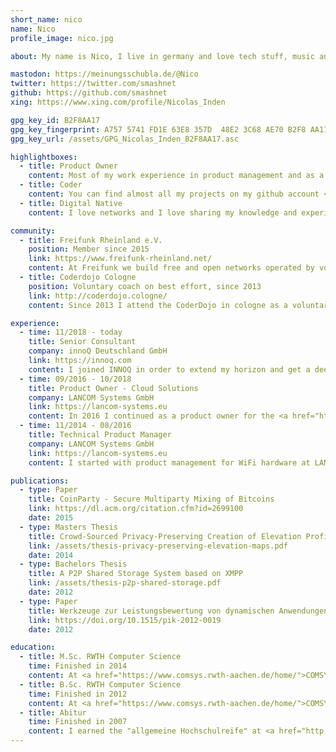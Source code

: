 ```yaml
---
short_name: nico
name: Nico
profile_image: nico.jpg

about: My name is Nico, I live in germany and love tech stuff, music and photography. Luckily, I can leverage my affinity for hardware and software in my job as IT consultant. On the arty side of live I played electric guitar in a band many years ago. Hopefully, there will be another chance to do so in future :)

mastodon: https://meinungsschubla.de/@Nico
twitter: https://twitter.com/smashnet
github: https://github.com/smashnet
xing: https://www.xing.com/profile/Nicolas_Inden

gpg_key_id: B2F8AA17
gpg_key_fingerprint: A757 5741 FD1E 63E8 357D  48E2 3C68 AE70 B2F8 AA17
gpg_key_url: /assets/GPG_Nicolas_Inden_B2F8AA17.asc

highlightboxes:
  - title: Product Owner
    content: Most of my work experience in product management and as a product owner is gathered accompanying hardware and software projects. For hardware projects I worked on initial planning, competitor analysis and internal supervision of the development process. For software projects I work together with developers creating and planning new features using agile methods like <a href="https://scrumalliance.org/learn-about-scrum/the-scrum-guide">SCRUM</a>.
  - title: Coder
    content: You can find almost all my projects on my github account <a href="https://github.com/smashnet">@smashnet</a>. Most prominently the software <a href="https://github.com/smashnet/Peergroup">Peergroup</a> that is using ideas from the BitTorrent protocol to sync files between XMPP users. And <a href="https://github.com/smashnet/SimpleWebGallery">Simple Web Gallery</a> that is a tiny, straight-forward web gallery based on microservices.
  - title: Digital Native
    content: I love networks and I love sharing my knowledge and experience with others. Hence, I support the <a href="https://freifunk.net/worum-geht-es/">Freifunk</a> community by spreading the word and expanding their free wifi mesh network. I'm also a time-to-time mentor at <a href="http://coderdojo.cologne/">Coderdojo Cologne</a>, an initiative to teach kids from 7 to 17 how to code by assisting them realizing their creative ideas.

community:
  - title: Freifunk Rheinland e.V.
    position: Member since 2015
    link: https://www.freifunk-rheinland.net/
    content: At Freifunk we build free and open networks operated by voluntary citizens. A lot of consumer WiFi routers can be run with the Freifunk firmware enabling them to build up a WiFi mesh network. This way we create a free infrastructure independent from commercial network providers. Internet access can be provided if voluntary Freifunk participants share their internet connection.
  - title: Coderdojo Cologne
    position: Voluntary coach on best effort, since 2013
    link: http://coderdojo.cologne/
    content: Since 2013 I attend the CoderDojo in cologne as a voluntary mentor helping kids to discover their fascination for programming and helping them realizing projects they thought up themselves.

experience:
  - time: 11/2018 - today
    title: Senior Consultant
    company: innoQ Deutschland GmbH
    link: https://innoq.com
    content: I joined INNOQ in order to extend my horizon and get a deeper dive into software development and architecture. However, my main focus remains at the product owner role.<br/>Find my INNOQ articles and blog posts <a href="https://www.innoq.com/de/staff/nicolas-inden/">here</a>.
  - time: 09/2016 - 10/2018
    title: Product Owner - Cloud Solutions
    company: LANCOM Systems GmbH
    link: https://lancom-systems.eu
    content: In 2016 I continued as a product owner for the <a href="https://www.lancom-systems.com/products/network-management/lancom-management-cloud/">LANCOM Management Cloud</a>.
  - time: 11/2014 - 08/2016
    title: Technical Product Manager
    company: LANCOM Systems GmbH
    link: https://lancom-systems.eu
    content: I started with product management for WiFi hardware at LANCOM Systems lasting two years. Products I supervised are:<br><a href="https://www.lancom-systems.de/products/wireless-lan/outdoor-access-points/">LANCOM OAP-8xx series</a><br><a href="https://www.lancom-systems.de/products/wireless-lan/industrial-access-points/">LANCOM IAP-8xx series</a><br><a href="https://www.lancom-systems.de/products/wireless-lan/accessories/">LANCOM Antenna Portfolio</a>

publications:  
  - type: Paper
    title: CoinParty - Secure Multiparty Mixing of Bitcoins
    link: https://dl.acm.org/citation.cfm?id=2699100
    date: 2015
  - type: Masters Thesis
    title: Crowd-Sourced Privacy-Preserving Creation of Elevation Profiles using Barometers
    link: /assets/thesis-privacy-preserving-elevation-maps.pdf
    date: 2014
  - type: Bachelors Thesis
    title: A P2P Shared Storage System based on XMPP
    link: /assets/thesis-p2p-shared-storage.pdf
    date: 2012
  - type: Paper
    title: Werkzeuge zur Leistungsbewertung von dynamischen Anwendungen in Wireless Mesh-Netzwerken
    link: https://doi.org/10.1515/pik-2012-0019
    date: 2012

education:
  - title: M.Sc. RWTH Computer Science
    time: Finished in 2014
    content: At <a href="https://www.comsys.rwth-aachen.de/home/">COMSYS</a> I participated in several projects as a student worker and successfully finished my bachelor thesis and finally my master thesis. Find my thesis in section "Publications".
  - title: B.Sc. RWTH Computer Science
    time: Finished in 2012
    content: At <a href="https://www.comsys.rwth-aachen.de/home/">COMSYS</a> I participated in several projects as a student worker and successfully finished my bachelor thesis. Find my thesis in section "Publications".
  - title: Abitur
    time: Finished in 2007
    content: I earned the "allgemeine Hochschulreife" at <a href="http://gugy.de/">Gutenberg-Gymnasium Bergheim</a> in 2007.
---
```

